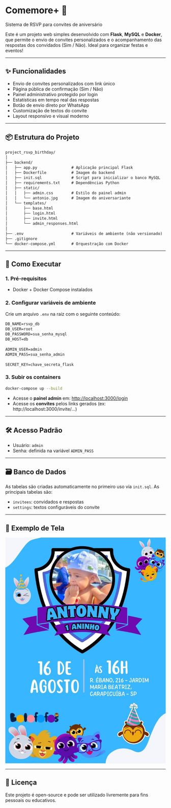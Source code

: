 # Comemore+ 🎉  
Sistema de RSVP para convites de aniversário

Este é um projeto web simples desenvolvido com **Flask**, **MySQL** e **Docker**, que permite o envio de convites personalizados e o acompanhamento das respostas dos convidados (Sim / Não). Ideal para organizar festas e eventos!

---

## ✨ Funcionalidades

- Envio de convites personalizados com link único
- Página pública de confirmação (Sim / Não)
- Painel administrativo protegido por login
- Estatísticas em tempo real das respostas
- Botão de envio direto por WhatsApp
- Customização de textos do convite
- Layout responsivo e visual moderno

---

## 📦 Estrutura do Projeto

```
project_rsvp_birthday/
│
├── backend/
│   ├── app.py               # Aplicação principal Flask
│   ├── Dockerfile           # Imagem do backend
│   ├── init.sql             # Script para inicializar o banco MySQL
│   ├── requirements.txt     # Dependências Python
│   ├── static/
│   │   ├── admin.css        # Estilo do painel admin
│   │   └── antonio.jpg      # Imagem do aniversariante
│   └── templates/
│       ├── base.html
│       ├── login.html
│       ├── invite.html
│       └── admin_responses.html
│
├── .env                     # Variáveis de ambiente (não versionado)
├── .gitignore
└── docker-compose.yml       # Orquestração com Docker
```

---

## 🚀 Como Executar

### 1. Pré-requisitos

- Docker + Docker Compose instalados

### 2. Configurar variáveis de ambiente

Crie um arquivo `.env` na raiz com o seguinte conteúdo:

```
DB_NAME=rsvp_db
DB_USER=root
DB_PASSWORD=sua_senha_mysql
DB_HOST=db

ADMIN_USER=admin
ADMIN_PASS=sua_senha_admin

SECRET_KEY=chave_secreta_flask
```

### 3. Subir os containers

```bash
docker-compose up --build
```

- Acesse o **painel admin** em: [http://localhost:3000/login](http://localhost:3000/login)
- Acesse os **convites** pelos links gerados (ex: http://localhost:3000/invite/...)

---

## 🛠️ Acesso Padrão

- Usuário: `admin`
- Senha: definida na variável `ADMIN_PASS`

---

## 🗃️ Banco de Dados

As tabelas são criadas automaticamente no primeiro uso via `init.sql`. As principais tabelas são:

- `invitees`: convidados e respostas
- `settings`: textos configuráveis do convite

---

## 📸 Exemplo de Tela

![Exemplo do painel admin](backend/static/antonio.jpg)

---

## 📄 Licença

Este projeto é open-source e pode ser utilizado livremente para fins pessoais ou educativos.